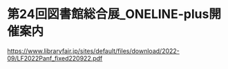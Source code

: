# 第24回図書館総合展_ONELINE-plus開催案内
https://www.libraryfair.jp/sites/default/files/download/2022-09/LF2022Panf_fixed220922.pdf
